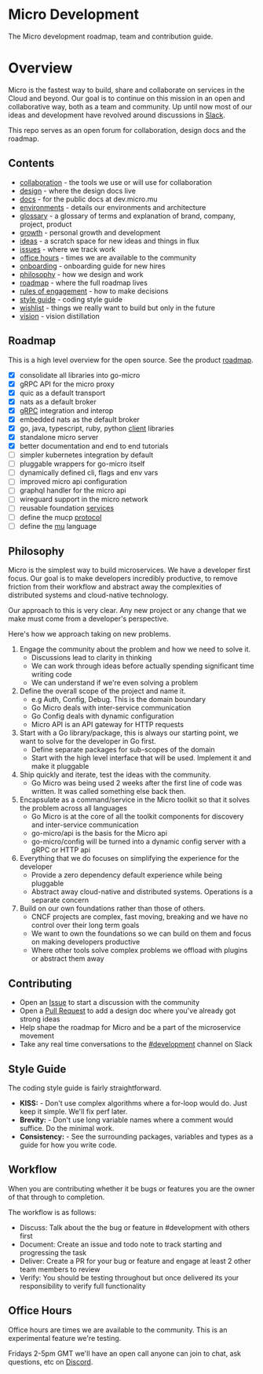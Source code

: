 # Micro Development

The Micro development roadmap, team and contribution guide.

# Overview 

Micro is the fastest way to build, share and collaborate on services in the Cloud and beyond. Our goal is to continue on this mission in an open and collaborative way, both as a team and community. Up until now most of our ideas and development have revolved around discussions in [Slack](https://slack.micro.mu).

This repo serves as an open forum for collaboration, design docs and the roadmap.

## Contents

- [collaboration](collaboration.md) - the tools we use or will use for collaboration
- [design](design) - where the design docs live
- [docs](docs) - for the public docs at dev.micro.mu
- [environments](environments.md) - details our environments and architecture
- [glossary](glossary.md) - a glossary of terms and explanation of brand, company, project, product
- [growth](growth.md) - personal growth and development
- [ideas](ideas) - a scratch space for new ideas and things in flux
- [issues](https://github.com/micro/development/issues) - where we track work
- [office hours](#office-hours) - times we are available to the community
- [onboarding](onboarding.md) - onboarding guide for new hires
- [philosophy](#philosophy) - how we design and work
- [roadmap](roadmap) - where the full roadmap lives
- [rules of engagement](rules-of-engagement.md) - how to make decisions
- [style guide](#style-guide) - coding style guide
- [wishlist](wishlist.md) - things we really want to build but only in the future
- [vision](vision.md) - vision distillation

## Roadmap

This is a high level overview for the open source. See the product [roadmap](roadmap).

- [X] consolidate all libraries into go-micro
- [X] gRPC API for the micro proxy
- [X] quic as a default transport
- [X] nats as a default broker
- [x] [gRPC](design/framework/grpc.md) integration and interop
- [x] embedded nats as the default broker
- [x] go, java, typescript, ruby, python [client](design/clients.md) libraries
- [x] standalone micro server
- [x] better documentation and end to end tutorials
- [ ] simpler kubernetes integration by default
- [ ] pluggable wrappers for go-micro itself
- [ ] dynamically defined cli, flags and env vars
- [ ] improved micro api configuration 
- [ ] graphql handler for the micro api
- [ ] wireguard support in the micro network
- [ ] reusable foundation [services](roadmap/services.md) 
- [ ] define the mucp [protocol](design/ideas/protocol.md)
- [ ] define the [mu](design/ideas/language.md) language

## Philosophy

Micro is the simplest way to build microservices. We have a developer first focus. Our goal is to make developers incredibly productive, 
to remove friction from their workflow and abstract away the complexities of distributed systems and cloud-native technology. 

Our approach to this is very clear. Any new project or any change that we make must come from a developer's perspective. 

Here's how we approach taking on new problems.

1. Engage the community about the problem and how we need to solve it.
	- Discussions lead to clarity in thinking
	- We can work through ideas before actually spending significant time writing code
	- We can understand if we're even solving a problem
1. Define the overall scope of the project and name it.
	-  e.g Auth, Config, Debug. This is the domain boundary
	- Go Micro deals with inter-service communication
	- Go Config deals with dynamic configuration
	- Micro API is an API gateway for HTTP requests
2. Start with a Go library/package, this is always our starting point, we want to solve for the developer in Go first. 
	- Define separate packages for sub-scopes of the domain
	- Start with the high level interface that will be used. Implement it and make it pluggable
3. Ship quickly and iterate, test the ideas with the community.
	- Go Micro was being used 2 weeks after the first line of code was written. It was called something else back then.
4. Encapsulate as a command/service in the Micro toolkit so that it solves the problem across all languages
	- Go Micro is at the core of all the toolkit components for discovery and inter-service communication
	- go-micro/api is the basis for the Micro api
	- go-micro/config will be turned into a dynamic config server with a gRPC or HTTP api
5. Everything that we do focuses on simplifying the experience for the developer
	- Provide a zero dependency default experience while being pluggable
	- Abstract away cloud-native and distributed systems. Operations is a separate concern
6. Build on our own foundations rather than those of others.
	- CNCF projects are complex, fast moving, breaking and we have no control over their long term goals
	- We want to own the foundations so we can build on them and focus on making developers productive
	- Where other tools solve complex problems we offload with plugins or abstract them away

## Contributing

- Open an [Issue](https://github.com/micro/development/issues) to start a discussion with the community
- Open a [Pull Request](https://github.com/micro/development/pulls) to add a design doc where you've already got strong ideas
- Help shape the roadmap for Micro and be a part of the microservice movement
- Take any real time conversations to the [#development](https://micro-services.slack.com/messages/CJ544CH8W/) channel on Slack

## Style Guide

The coding style guide is fairly straightforward.

- **KISS:** - Don't use complex algorithms where a for-loop would do. Just keep it simple. We'll fix perf later. 
- **Brevity:** - Don't use long variable names where a comment would suffice. Do the minimal work.
- **Consistency:** - See the surrounding packages, variables and types as a guide for how you write code.

## Workflow

When you are contributing whether it be bugs or features you are the owner of that through to completion.

The workflow is as follows:

- Discuss: Talk about the the bug or feature in #development with others first
- Document: Create an issue and todo note to track starting and progressing the task
- Deliver: Create a PR for your bug or feature and engage at least 2 other team members to review
- Verify: You should be testing throughout but once delivered its your responsibility to verify full functionality

## Office Hours

Office hours are times we are available to the community. This is an experimental feature we're testing. 

Fridays 2-5pm GMT we'll have an open call anyone can join to chat, ask questions, etc on [Discord](https://discord.gg/hbmJEct).
